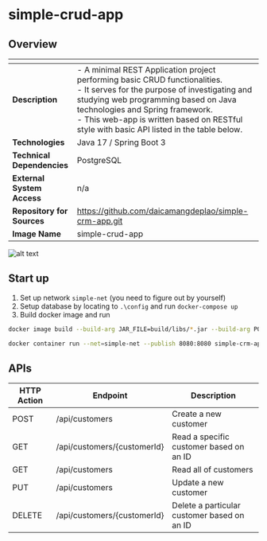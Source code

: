 # simple-crud-app

## Overview

| <!-- -->                   | <!-- -->                                                                                                                                                                                                                                                                                                  |
|----------------------------|-----------------------------------------------------------------------------------------------------------------------------------------------------------------------------------------------------------------------------------------------------------------------------------------------------------|
| **Description**            | - A minimal REST Application project performing basic CRUD functionalities.<br/>- It serves for the purpose of investigating and studying web programming based on Java technologies and Spring framework.<br/>- This web-app is written based on RESTful style with basic API listed in the table below. |
| **Technologies**           | Java 17 / Spring Boot 3                                                                                                                                                                                                                                                                                   |
| **Technical Dependencies** | PostgreSQL                                                                                                                                                                                                                                                                                                |
| **External System Access** | n/a                                                                                                                                                                                                                                                                                                       |
| **Repository for Sources** | https://github.com/daicamangdeplao/simple-crm-app.git                                                                                                                                                                                                                                                     |
| **Image Name**             | simple-crud-app                                                                                                                                                                                                                                                                                           |


![alt text](https://github.com/trdngy/img-pool/blob/master/simple-crud-app.png?raw=true)

## Start up

1. Set up network `simple-net` (you need to figure out by yourself)
2. Setup database by locating to `.\config` and run `docker-compose up`
3. Build docker image and run

``` bash
docker image build --build-arg JAR_FILE=build/libs/*.jar --build-arg POSTGRESQL_USERNAME=postgres --build-arg POSTGRESQL_PASSWORD=postgres --tag simple-crm-app .

docker container run --net=simple-net --publish 8080:8080 simple-crm-app
```

## APIs

| HTTP Action | Endpoint                    | Description                                 |
|-------------|-----------------------------|---------------------------------------------|
| POST        | /api/customers              | Create a new customer                       |
| GET         | /api/customers/{customerId} | Read a specific customer based on an ID     |
| GET         | /api/customers              | Read all of customers                       |
| PUT         | /api/customers              | Update a new customer                       |
| DELETE      | /api/customers/{customerId} | Delete a particular customer based on an ID |
